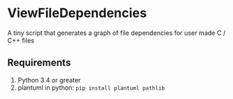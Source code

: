 # ViewFileDependencies
A tiny script that generates a graph of file dependencies for user made C / C++ files

## Requirements

1. Python 3.4 or greater
2. plantuml in python: `pip install plantuml pathlib`
